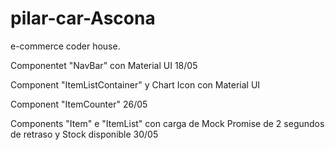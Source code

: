 # pilar-car-Ascona
e-commerce coder house.

Componentet "NavBar" con Material UI 18/05


Component "ItemListContainer" y Chart Icon con Material UI

Component "ItemCounter" 26/05

Components "Item" e "ItemList" con carga de Mock Promise de 2 segundos de retraso y Stock disponible   30/05
